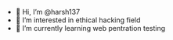 - 👋 Hi, I’m @harsh137
- 👀 I’m interested in ethical hacking field
- 🌱 I’m currently learning web pentration testing 


